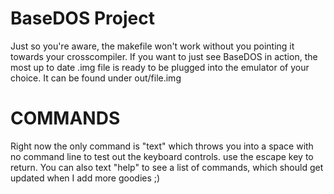 # BaseDOS Project
Just so you're aware, the makefile won't work without you pointing it towards your crosscompiler. If you want to just see BaseDOS in action, the most up to date .img file is ready to be plugged into the emulator of your choice. It can be found under out/file.img

# COMMANDS
Right now the only command is "text" which throws you into a space with no command line to test out the keyboard controls. use the escape key to return. You can also text "help" to see a list of commands, which should get updated when I add more goodies ;)